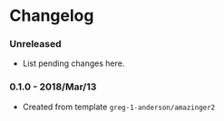 # Changelog

### Unreleased

* List pending changes here.

### 0.1.0 - 2018/Mar/13

* Created from template `greg-1-anderson/amazinger2`
